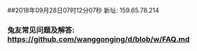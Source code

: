 ##2018年09月28日07时12分07秒 新址: 159.65.78.214
### 兔友常见问题及解答: https://github.com/wanggonging/d/blob/w/FAQ.md
